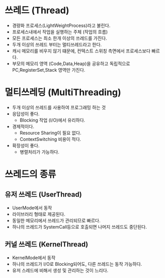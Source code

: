 # 쓰레드 (Thread)
- 경량화 프로세스(LightWeightProcess)라고 불린다.
- 프로세스내에서 작업을 실행하는 주체 (작업의 흐름)
- 모든 프로세스는 최소 한개 이상의 쓰레드를 가진다.
- 두개 이상의 쓰레드 부터는 멀티쓰레드라고 한다.
- 캐시 메모리를 비우지 않기 떄문에, 컨텍스트 스위칭 측면에서 프로세스보다 빠르다.
- 부모의 메모리 영역 (Code,Data,Heap)을 공유하고 독립적으로 PC,RegisterSet,Stack 영역만 가진다.

# 멀티쓰레딩 (MultiThreading)
- 두개 이상의 쓰레드를 사용하여 프로그래밍 하는 것
- 응답성이 좋다.
  - Blocking 작업 (I/O)에서 유리하다.
- 경제적이다.
  - Resource Sharing이 필요 없다.
  - ContextSwitching 비용이 적다.
- 확장성이 좋다.
  - 병렬처리가 가능하다.
  

# 쓰레드의 종류

## 유저 쓰레드 (UserThread)
- UserMode에서 동작
- 라이브러리 형태로 제공된다.
- 동일한 메모리에서 쓰레드가 관리되므로 빠르다.
- 하나의 쓰레드가 SystemCall등으로 호출되면 나머지 쓰레드도 중단된다.

## 커널 쓰레드 (KernelThread)
- KernelMode에서 동작
- 하나의 쓰레드가 I/O로 Blocking되어도, 다른 쓰레드는 동작 가능하다.
- 유저 스레드에 비해서 생성 및 관리하는 것이 느리다.